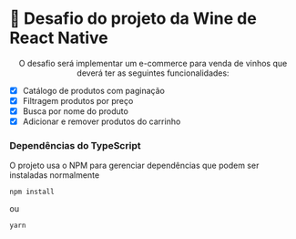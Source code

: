 # 🚀 Desafio do projeto da Wine de React Native



<p align="center">O desafio será implementar um e-commerce para venda de vinhos que deverá ter as seguintes funcionalidades:</p>

- [x] Catálogo de produtos com paginação
- [x] Filtragem produtos por preço
- [x] Busca por nome do produto
- [x] Adicionar e remover produtos do carrinho

### Dependências do TypeScript

O projeto usa o NPM para gerenciar dependências que podem ser instaladas normalmente

```shell
npm install
```

ou

```shell
yarn
```
